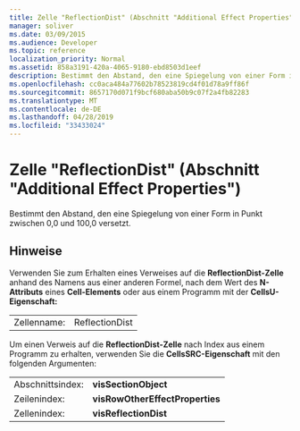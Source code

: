 ```yaml
---
title: Zelle "ReflectionDist" (Abschnitt "Additional Effect Properties")
manager: soliver
ms.date: 03/09/2015
ms.audience: Developer
ms.topic: reference
localization_priority: Normal
ms.assetid: 858a3191-420a-4065-9180-ebd8503d1eef
description: Bestimmt den Abstand, den eine Spiegelung von einer Form in Punkt zwischen 0,0 und 100,0 versetzt.
ms.openlocfilehash: cc0aca484a77602b78523819cd4f01d78a9ff86f
ms.sourcegitcommit: 8657170d071f9bcf680aba50b9c07f2a4fb82283
ms.translationtype: MT
ms.contentlocale: de-DE
ms.lasthandoff: 04/28/2019
ms.locfileid: "33433024"
---
```

# <a name="reflectiondist-cell-additional-effect-properties-section"></a>Zelle "ReflectionDist" (Abschnitt "Additional Effect Properties")

Bestimmt den Abstand, den eine Spiegelung von einer Form in Punkt zwischen 0,0 und 100,0 versetzt. 
  
## <a name="remarks"></a>Hinweise

Verwenden Sie zum Erhalten eines Verweises auf die **ReflectionDist-Zelle** anhand des Namens aus einer anderen Formel, nach dem Wert des **N-Attributs** eines **Cell-Elements** oder aus einem Programm mit der **CellsU-Eigenschaft:** 
  
|||
|:-----|:-----|
| Zellenname:  <br/> | ReflectionDist  <br/> |
   
Um einen Verweis auf die **ReflectionDist-Zelle** nach Index aus einem Programm zu erhalten, verwenden Sie die **CellsSRC-Eigenschaft** mit den folgenden Argumenten: 
  
|||
|:-----|:-----|
| Abschnittsindex:  <br/> |**visSectionObject** <br/> |
| Zeilenindex:  <br/> |**visRowOtherEffectProperties** <br/> |
| Zellenindex:  <br/> |**visReflectionDist** <br/> |
   

